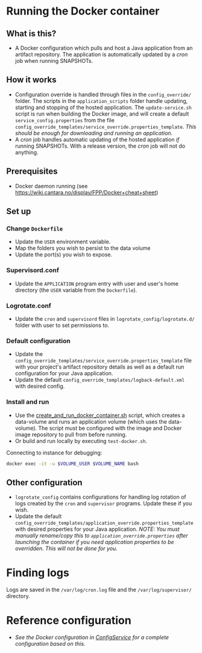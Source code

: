 # Running the Docker container 

## What is this?
* A Docker configuration which pulls and host a Java application from an artifact repository. The application is automatically updated by a _cron_ job when running SNAPSHOTs.

## How it works
* Configuration override is handled through files in the `config_override/` folder. The scripts in the `application_scripts` folder handle updating, starting and stopping of the hosted application. The `update-service.sh` script is run when building the Docker image, and will create a default `service_config.properties` from the file `config_override_templates/service_override.properties_template`. *This should be enough for downloading and running an application.*
* A _cron_ job handles automatic updating of the hosted application *if* running SNAPSHOTs. With a release version, the _cron_ job will not do anything.

## Prerequisites
* Docker daemon running (see https://wiki.cantara.no/display/FPP/Docker+cheat+sheet)

## Set up
### Change `Dockerfile`
* Update the `USER` environment variable.
* Map the folders you wish to persist to the data volume
* Update the port(s) you wish to expose.

### Supervisord.conf
* Update the `APPLICATION` program entry with user and user's home directory (the `USER` variable from the `Dockerfile`).

### Logrotate.conf
* Update the `cron` and `supervisord` files in `logrotate_config/logrotate.d/` folder with user to set permissions to.

### Default configuration
* Update the `config_override_templates/service_override.properties_template` file with your project's artifact repository details as well as a default run configuration for your Java application. 
* Update the default `config_override_templates/logback-default.xml` with desired config.

### Install and run 
* Use the [create_and_run_docker_container.sh](https://github.com/Cantara/devops/blob/master/pull_deploy/linux/deploy/create_and_run_docker_container.sh) script, which creates a data-volume and runs an application volume (which uses the data-volume). The script must be configured with the image and Docker image repository to pull from before running.
* Or build and run locally by executing `test-docker.sh`.

Connecting to instance for debugging:
```bash
docker exec -it -u $VOLUME_USER $VOLUME_NAME bash
```

## Other configuration
* `logrotate_config` contains configurations for handling log rotation of logs created by the `cron` and `supervisor` programs. Update these if you wish.
* Update the default `config_override_templates/application_override.properties_template` with desired properties for your Java application. *NOTE: You must manually rename/copy this to `application_override.properties` after launching the container if you need application properties to be overridden. This will not be done for you.*

# Finding logs
Logs are saved in the `/var/log/cron.log` file and the `/var/log/supervisor/` directory.

# Reference configuration
* *See the Docker configuration in [ConfigService](https://github.com/Cantara/ConfigService) for a complete configuration based on this.*
